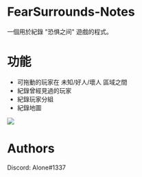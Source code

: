 # FearSurrounds-Notes
一個用於紀錄 "恐惧之间" 遊戲的程式。

# 功能
- 可拖動的玩家在 未知/好人/壞人 區域之間
- 紀錄曾經見過的玩家
- 紀錄玩家分組
- 紀錄地圖

![](https://github.com/AloneC0ding/FearSurroundsNotes/blob/main/Features.gif)

# Authors
Discord: Alone#1337
